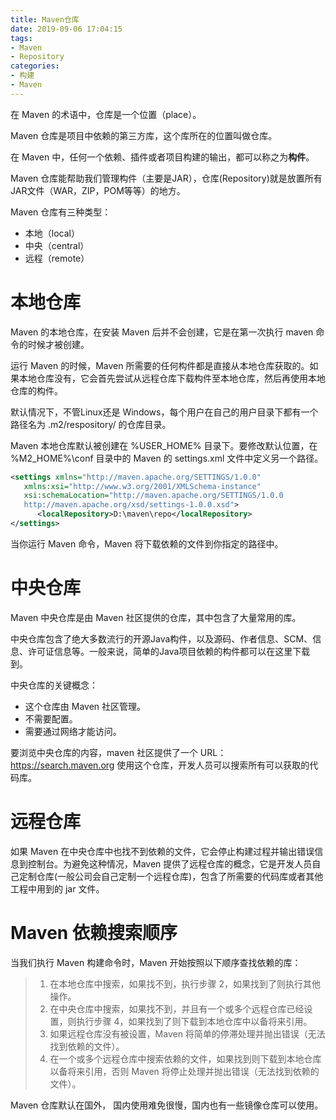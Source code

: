 ```yaml
---
title: Maven仓库
date: 2019-09-06 17:04:15
tags:
- Maven
- Repository
categories:
- 构建
- Maven
---
```

在 Maven 的术语中，仓库是一个位置（place）。

Maven 仓库是项目中依赖的第三方库，这个库所在的位置叫做仓库。

在 Maven 中，任何一个依赖、插件或者项目构建的输出，都可以称之为**构件**。

Maven 仓库能帮助我们管理构件（主要是JAR），仓库(Repository)就是放置所有JAR文件（WAR，ZIP，POM等等）的地方。

Maven 仓库有三种类型：
- 本地（local）
- 中央（central）
- 远程（remote）

# 本地仓库
Maven 的本地仓库，在安装 Maven 后并不会创建，它是在第一次执行 maven 命令的时候才被创建。

运行 Maven 的时候，Maven 所需要的任何构件都是直接从本地仓库获取的。如果本地仓库没有，它会首先尝试从远程仓库下载构件至本地仓库，然后再使用本地仓库的构件。

默认情况下，不管Linux还是 Windows，每个用户在自己的用户目录下都有一个路径名为 .m2/respository/ 的仓库目录。

Maven 本地仓库默认被创建在 %USER_HOME% 目录下。要修改默认位置，在 %M2_HOME%\conf 目录中的 Maven 的 settings.xml 文件中定义另一个路径。
``` xml
<settings xmlns="http://maven.apache.org/SETTINGS/1.0.0"
   xmlns:xsi="http://www.w3.org/2001/XMLSchema-instance"
   xsi:schemaLocation="http://maven.apache.org/SETTINGS/1.0.0 
   http://maven.apache.org/xsd/settings-1.0.0.xsd">
      <localRepository>D:\maven\repo</localRepository>
</settings>
```
当你运行 Maven 命令，Maven 将下载依赖的文件到你指定的路径中。

# 中央仓库
Maven 中央仓库是由 Maven 社区提供的仓库，其中包含了大量常用的库。

中央仓库包含了绝大多数流行的开源Java构件，以及源码、作者信息、SCM、信息、许可证信息等。一般来说，简单的Java项目依赖的构件都可以在这里下载到。

中央仓库的关键概念：
- 这个仓库由 Maven 社区管理。
- 不需要配置。
- 需要通过网络才能访问。

要浏览中央仓库的内容，maven 社区提供了一个 URL：https://search.maven.org 使用这个仓库，开发人员可以搜索所有可以获取的代码库。

# 远程仓库
如果 Maven 在中央仓库中也找不到依赖的文件，它会停止构建过程并输出错误信息到控制台。为避免这种情况，Maven 提供了远程仓库的概念，它是开发人员自己定制仓库(一般公司会自己定制一个远程仓库)，包含了所需要的代码库或者其他工程中用到的 jar 文件。

# Maven 依赖搜索顺序

当我们执行 Maven 构建命令时，Maven 开始按照以下顺序查找依赖的库：

> 1. 在本地仓库中搜索，如果找不到，执行步骤 2，如果找到了则执行其他操作。
> 2. 在中央仓库中搜索，如果找不到，并且有一个或多个远程仓库已经设置，则执行步骤 4，如果找到了则下载到本地仓库中以备将来引用。
> 3. 如果远程仓库没有被设置，Maven 将简单的停滞处理并抛出错误（无法找到依赖的文件）。
> 4. 在一个或多个远程仓库中搜索依赖的文件，如果找到则下载到本地仓库以备将来引用，否则 Maven 将停止处理并抛出错误（无法找到依赖的文件）。


Maven 仓库默认在国外， 国内使用难免很慢，国内也有一些镜像仓库可以使用。